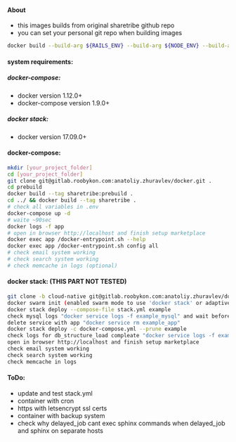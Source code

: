 #### About
 - this images builds from original sharetribe github repo
 - you can set your personal git repo when building images
 ```sh
 docker build --build-arg ${RAILS_ENV} --build-arg ${NODE_ENV} --build-arg ${RS_GIT_BRANCH} --build-arg ${RS_GIT_REMOTE_URL} --tag sharetribe .
 ```

#### system requirements:

##### docker-compose:
 - docker version 1.12.0+
 - docker-compose version 1.9.0+

##### docker stack:
 - docker version 17.09.0+

#### docker-compose:
```sh
mkdir [your_project_folder]
cd [your_project_folder]
git clone git@gitlab.roobykon.com:anatoliy.zhuravlev/docker.git .
cd prebuild
docker build --tag sharetribe:prebuild .
cd ../ && docker build --tag sharetribe .
# check all variables in .env
docker-compose up -d
# waite ~90sec
docker logs -f app
# open in browser http://localhost and finish setup marketplace
docker exec app /docker-entrypoint.sh --help
docker exec app /docker-entrypoint.sh config all
# check email system working
# check search system working
# check memcache in logs (optional)
```

#### docker stack: (THIS PART NOT TESTED)
```sh
git clone -b cloud-native git@gitlab.roobykon.com:anatoliy.zhuravlev/docker.git
docker swarm init (enabled swarm mode to use 'docker stack' or adaptive docker-compose.yml for docker-compose command)
docker stack deploy --compose-file stack.yml example
check mysql logs "docker service logs -f example_mysql" and wait before "mysqld: ready for connections"
delete service with app "docker service rm example_app"
docker stack deploy -c docker-compose.yml --prune example
check logs for db_structure_load compleate "docker service logs -f example_app"
open in browser http://localhost and finish setup marketplace
check email system working
check search system working
check memcache in logs
```

#### ToDo:
  - update and test stack.yml
  - container with cron
  - https with letsencrypt ssl certs
  - container with backup system
  - check why delayed_job cant exec sphinx commands when delayed_job and sphinx on separate hosts
